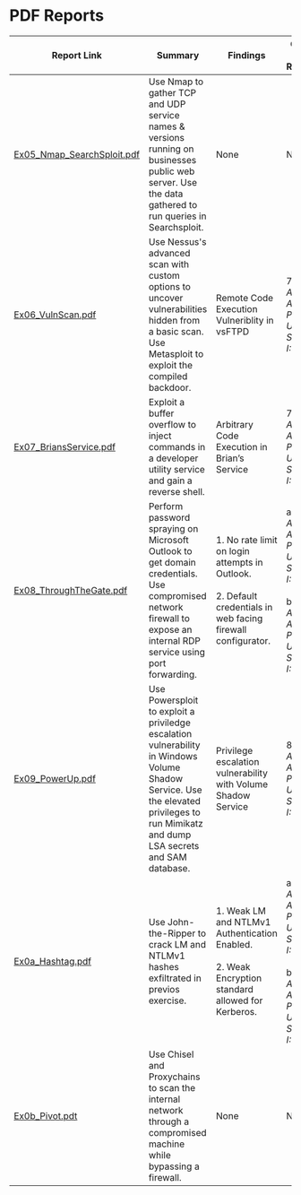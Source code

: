 # PDF Reports
| Report Link | Summary | Findings | CVSS Base Ratings |
| --- | ----------- | ------- |  -------- |
| [Ex05_Nmap_SearchSploit.pdf](https://github.com/drone911/arts-pentesing-reports/blob/main/Ex05_Nmap_SearchSploit.pdf) | Use Nmap to gather TCP and UDP service names & versions running on businesses public web server. Use the data gathered to run queries in Searchsploit. | None | None |
| [Ex06_VulnScan.pdf](https://github.com/drone911/arts-pentesing-reports/blob/main/Ex06_VulnScan.pdf) | Use Nessus's advanced scan with custom options to uncover vulnerabilities hidden from a basic scan. Use Metasploit to exploit the compiled backdoor. | Remote Code Execution Vulneriblity in vsFTPD | 7.3 _AV:N AC:L PR:N UI:N S:U C:L I:L A:L_ |
| [Ex07_BriansService.pdf](https://github.com/drone911/arts-pentesing-reports/blob/main/Ex07_BriansService.pdf) | Exploit a buffer overflow to inject commands in a developer utility service and gain a reverse shell. | Arbitrary Code Execution in Brian’s Service | 7.3 _AV:N AC:L PR:N UI:N S:U C:L I:L A:L_ |
| [Ex08_ThroughTheGate.pdf](https://github.com/drone911/arts-pentesing-reports/blob/main/Ex08_ThroughTheGate.pdf) | Perform password spraying on Microsoft Outlook to get domain credentials. Use compromised network firewall to expose an internal RDP service using port forwarding. | 1. No rate limit on login attempts in Outlook. <br><br> 2. Default credentials in web facing firewall configurator. | a. 7.3 _AV:N AC:L PR:N UI:N S:U C:L I:L A:L_ <br><br>b. 9.8 _AV:A AC:L PR:N UI:N S:U C:H I:H A:H_ |
| [Ex09_PowerUp.pdf](https://github.com/drone911/arts-pentesing-reports/blob/main/Ex09_PowerUp.pdf) | Use Powersploit to exploit a priviledge escalation vulnerability in Windows Volume Shadow Service. Use the elevated privileges to run Mimikatz and dump LSA secrets and SAM database. | Privilege escalation vulnerability with Volume Shadow Service | 8.4 _AV:L AC:L PR:N UI:N S:U C:H I:H A:H_) |
| [Ex0a_Hashtag.pdf](https://github.com/drone911/arts-pentesing-reports/blob/main/Ex0a_Hashtag.pdf) | Use John-the-Ripper to crack LM and NTLMv1 hashes exfiltrated in previos exercise. | 1. Weak LM and NTLMv1 Authentication Enabled.<br><br>2. Weak Encryption standard allowed for Kerberos. | a. 8.1 _AV:N AC:H PR:N UI:N S:U C:H I:H A:H_ <br><br>b. 8.1 _AV:N AC:H PR:N UI:N S:U C:H I:H A:H_ | 
| [Ex0b_Pivot.pdt](https://github.com/drone911/arts-pentesing-reports/blob/main/Ex0b_Pivot.pdf) | Use Chisel and Proxychains to scan the internal network through a compromised machine while bypassing a firewall. | None | None |
